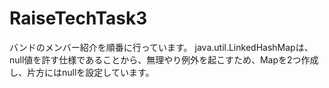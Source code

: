 # RaiseTechTask3
バンドのメンバー紹介を順番に行っています。
java.util.LinkedHashMapは、null値を許す仕様であることから、無理やり例外を起こすため、Mapを2つ作成し、片方にはnullを設定しています。